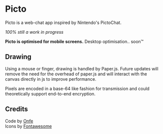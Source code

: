 # Picto
Picto is a web-chat app inspired by Nintendo's PictoChat.

*100% still a work in progress*


**Picto is optimised for mobile screens.** Desktop optimisation.. soon™

## Drawing
Using a mouse or finger, drawing is handled by Paper.js. Future updates will remove the need for the overhead of paper.js and will interact with the canvas directly in js to improve performance.

Pixels are encoded in a base-64 like fashion for transmission and could theoretically support end-to-end encryption.

## Credits
Code by [Onfe](https://www.onfe.co.uk)  
Icons by [Fontawesome](https://fontawesome.com/)
